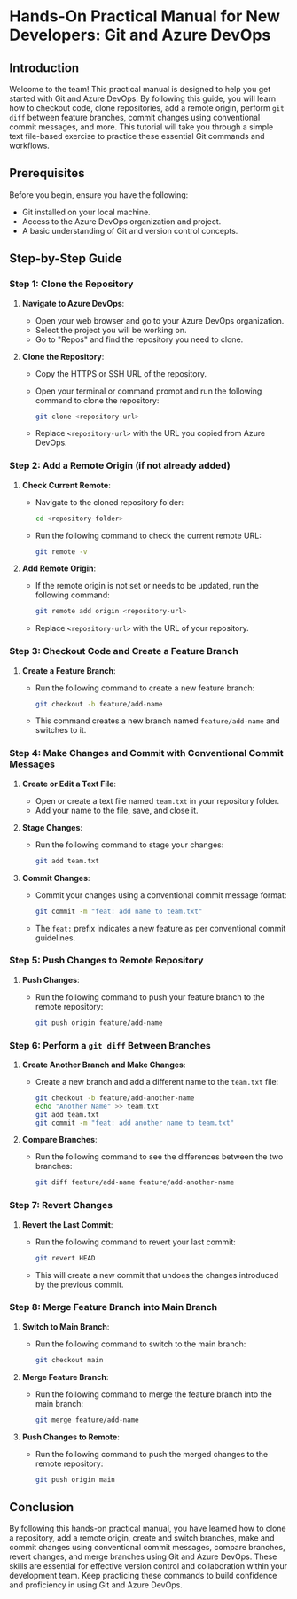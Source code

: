 # Hands-On Practical Manual for New Developers: Git and Azure DevOps

## Introduction

Welcome to the team! This practical manual is designed to help you get started with Git and Azure DevOps. By following this guide, you will learn how to checkout code, clone repositories, add a remote origin, perform `git diff` between feature branches, commit changes using conventional commit messages, and more. This tutorial will take you through a simple text file-based exercise to practice these essential Git commands and workflows.

## Prerequisites

Before you begin, ensure you have the following:

- Git installed on your local machine.
- Access to the Azure DevOps organization and project.
- A basic understanding of Git and version control concepts.

## Step-by-Step Guide

### Step 1: Clone the Repository

1. **Navigate to Azure DevOps**:
   - Open your web browser and go to your Azure DevOps organization.
   - Select the project you will be working on.
   - Go to "Repos" and find the repository you need to clone.

2. **Clone the Repository**:
   - Copy the HTTPS or SSH URL of the repository.
   - Open your terminal or command prompt and run the following command to clone the repository:

     ```sh
     git clone <repository-url>
     ```

   - Replace `<repository-url>` with the URL you copied from Azure DevOps.

### Step 2: Add a Remote Origin (if not already added)

1. **Check Current Remote**:
   - Navigate to the cloned repository folder:

     ```sh
     cd <repository-folder>
     ```

   - Run the following command to check the current remote URL:

     ```sh
     git remote -v
     ```

2. **Add Remote Origin**:
   - If the remote origin is not set or needs to be updated, run the following command:

     ```sh
     git remote add origin <repository-url>
     ```

   - Replace `<repository-url>` with the URL of your repository.

### Step 3: Checkout Code and Create a Feature Branch

1. **Create a Feature Branch**:
   - Run the following command to create a new feature branch:

     ```sh
     git checkout -b feature/add-name
     ```

   - This command creates a new branch named `feature/add-name` and switches to it.

### Step 4: Make Changes and Commit with Conventional Commit Messages

1. **Create or Edit a Text File**:
   - Open or create a text file named `team.txt` in your repository folder.
   - Add your name to the file, save, and close it.

2. **Stage Changes**:
   - Run the following command to stage your changes:

     ```sh
     git add team.txt
     ```

3. **Commit Changes**:
   - Commit your changes using a conventional commit message format:

     ```sh
     git commit -m "feat: add name to team.txt"
     ```

   - The `feat:` prefix indicates a new feature as per conventional commit guidelines.

### Step 5: Push Changes to Remote Repository

1. **Push Changes**:
   - Run the following command to push your feature branch to the remote repository:

     ```sh
     git push origin feature/add-name
     ```

### Step 6: Perform a `git diff` Between Branches

1. **Create Another Branch and Make Changes**:
   - Create a new branch and add a different name to the `team.txt` file:

     ```sh
     git checkout -b feature/add-another-name
     echo "Another Name" >> team.txt
     git add team.txt
     git commit -m "feat: add another name to team.txt"
     ```

2. **Compare Branches**:
   - Run the following command to see the differences between the two branches:

     ```sh
     git diff feature/add-name feature/add-another-name
     ```

### Step 7: Revert Changes

1. **Revert the Last Commit**:
   - Run the following command to revert your last commit:

     ```sh
     git revert HEAD
     ```

   - This will create a new commit that undoes the changes introduced by the previous commit.

### Step 8: Merge Feature Branch into Main Branch

1. **Switch to Main Branch**:
   - Run the following command to switch to the main branch:

     ```sh
     git checkout main
     ```

2. **Merge Feature Branch**:
   - Run the following command to merge the feature branch into the main branch:

     ```sh
     git merge feature/add-name
     ```

3. **Push Changes to Remote**:
   - Run the following command to push the merged changes to the remote repository:

     ```sh
     git push origin main
     ```

## Conclusion

By following this hands-on practical manual, you have learned how to clone a repository, add a remote origin, create and switch branches, make and commit changes using conventional commit messages, compare branches, revert changes, and merge branches using Git and Azure DevOps. These skills are essential for effective version control and collaboration within your development team. Keep practicing these commands to build confidence and proficiency in using Git and Azure DevOps.